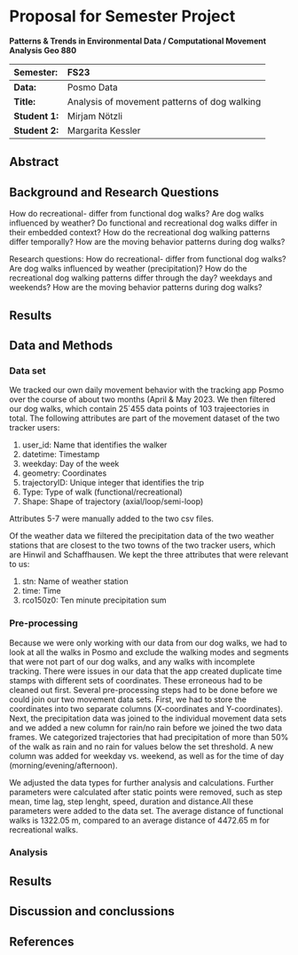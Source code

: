 # Proposal for Semester Project


<!-- 
Please render a pdf version of this Markdown document with the command below (in your bash terminal) and push this file to Github

quarto render Readme.md --to pdf
-->

**Patterns & Trends in Environmental Data / Computational Movement
Analysis Geo 880**

| Semester:      | FS23                                     |
|:---------------|:---------------------------------------- |
| **Data:**      | Posmo Data  |
| **Title:**     | Analysis of movement patterns of dog walking                |
| **Student 1:** | Mirjam Nötzli                        |
| **Student 2:** | Margarita Kessler                        |

## Abstract 
<!-- (50-60 words) -->

## Background and Research Questions
How do recreational- differ from functional dog walks? Are dog walks influenced by weather? Do functional and recreational dog walks differ in their embedded context? How do the recreational dog walking patterns differ temporally? How are the moving behavior patterns during dog walks? 

Research questions:
How do recreational- differ from functional dog walks?
Are dog walks influenced by weather (precipitation)? 
How do the recreational dog walking patterns differ through the day? weekdays and weekends?
How are the moving behavior patterns during dog walks?

## Results


## Data and Methods

### Data set
We tracked our own daily movement behavior with the tracking app Posmo over the course of about two months (April & May 2023. We then filtered our dog walks, which contain 25´455 data points of 103 trajeectories in total. The following attributes are part of the movement dataset of the two tracker users:

1. user_id: Name that identifies the walker     
2. datetime: Timestamp
3. weekday: Day of the week 
4. geometry: Coordinates
5. trajectoryID: Unique integer that identifies the trip
6. Type: Type of walk (functional/recreational)       
7. Shape: Shape of trajectory (axial/loop/semi-loop)   

Attributes 5-7 were manually added to the two csv files. 

Of the weather data we filtered the precipitation data of the two weather stations that are closest to the two towns of the two tracker users, which are Hinwil and Schaffhausen. We kept the three attributes that were relevant to us:

1. stn: Name of weather station   
2. time: Time
3. rco150z0: Ten minute precipitation sum

### Pre-processing
Because we were only working with our data from our dog walks, we had to look at all the walks in Posmo and exclude the walking modes and segments that were not part of our dog walks, and any walks with incomplete tracking. There were issues in our data that the app created duplicate time stamps with different sets of coordinates. These erroneous had to be cleaned out first. Several pre-processing steps had to be done before we could join our two movement data sets. First, we had to store the coordinates into two separate columns (X-coordinates and Y-coordinates). Next, the precipitation data was joined to the individual movement data sets and we added a new column for rain/no rain before we joined the two data frames. We categorized trajectories that had precipitation of more than 50% of the walk as rain and no rain for values below the set threshold. A new column was added for weekday vs. weekend, as well as for the time of day (morning/evening/afternoon). 

We adjusted the data types for further analysis and calculations. Further parameters were calculated after static points were removed, such as step mean, time lag, step lenght, speed, duration and distance.All these parameters were added to the data set. 
The average distance of functional walks is 1322.05 m, compared to an average distance of 4472.65 m for recreational walks.
### Analysis



## Results


## Discussion and conclussions


## References




